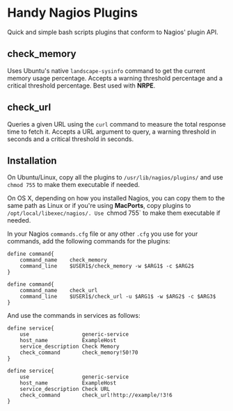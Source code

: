 # Handy Nagios Plugins
Quick and simple bash scripts plugins that conform to Nagios' plugin API.

## check_memory

Uses Ubuntu's native `landscape-sysinfo` command to get the current memory usage percentage. Accepts a warning threshold percentage and a critical threshold percentage. Best used with **NRPE**.

## check_url

Queries a given URL using the `curl` command to measure the total response time to fetch it. Accepts a URL argument to query, a warning threshold in seconds and a critical threshold in seconds.

## Installation

On Ubuntu/Linux, copy all the plugins to `/usr/lib/nagios/plugins/` and use `chmod 755` to make them executable if needed. 

On OS X, depending on how you installed Nagios, you can copy them to the same path as Linux or if you're using **MacPorts**, copy plugins to `/opt/local/libexec/nagios/. Use `chmod 755` to make them executable if needed.

In your Nagios `commands.cfg` file or any other `.cfg` you use for your commands, add the following commands for the plugins:

	define command{
    	command_name    check_memory
    	command_line    $USER1$/check_memory -w $ARG1$ -c $ARG2$
    }

    define command{
    	command_name    check_url
    	command_line    $USER1$/check_url -u $ARG1$ -w $ARG2$ -c $ARG3$
    }

And use the commands in services as follows:

	define service{
		use                 generic-service
		host_name           ExampleHost
		service_description Check Memory
		check_command       check_memory!50!70
	}

	define service{
		use                 generic-service
		host_name           ExampleHost
		service_description Check URL
		check_command       check_url!http://example/!3!6
	}